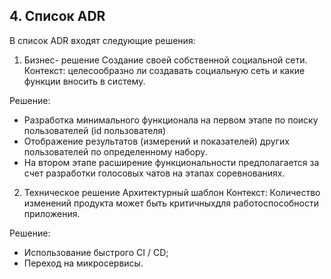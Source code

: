 ## 4. Список ADR
В список ADR входят следующие решения:
1. Бизнес- решение
Создание своей собственной социальной сети.
Контекст: целесообразно ли создавать социальную сеть и какие функции вносить в систему.

Решение:
-  Разработка минимального функционала на первом этапе по поиску пользователей (id пользователя)
-  Отображение результатов (измерений и показателей) других пользователей по определенному набору.
-  На втором этапе расширение функциональности предполагается за счет разработки голосовых чатов на этапах соревнованиях.
2. Техническое решение
Архитектурный шаблон
Контекст: Количество изменений продукта может быть критичныхдля работоспособности приложения.

Решение:
- Использование быстрого CI / CD;
- Переход на микросервисы.
